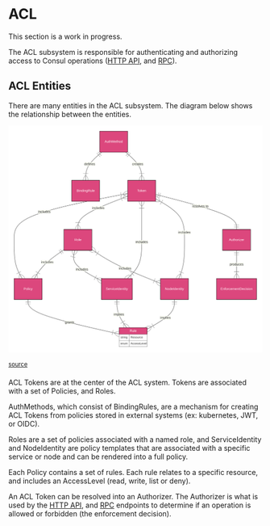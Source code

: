 # ACL

This section is a work in progress.

The ACL subsystem is responsible for authenticating and authorizing access to Consul
operations ([HTTP API], and [RPC]). 

[HTTP API]: ../http-api
[RPC]: ../rpc

## ACL Entities

There are many entities in the ACL subsystem. The diagram below shows the relationship
between the entities.

![Entity Relationship Diagram](./erd.svg)

<sup>[source](./erd.mmd)</sup>

ACL Tokens are at the center of the ACL system. Tokens are associated with a set of
Policies, and Roles.

AuthMethods, which consist of BindingRules, are a mechanism for creating ACL Tokens from
policies stored in external systems (ex: kubernetes, JWT, or OIDC).

Roles are a set of policies associated with a named role, and ServiceIdentity and
NodeIdentity are policy templates that are associated with a specific service or node and
can be rendered into a full policy.

Each Policy contains a set of rules. Each rule relates to a specific resource, and
includes an AccessLevel (read, write, list or deny).

An ACL Token can be resolved into an Authorizer. The Authorizer is what is used by the
[HTTP API], and [RPC] endpoints to determine if an operation is allowed or forbidden (the
enforcement decision).
